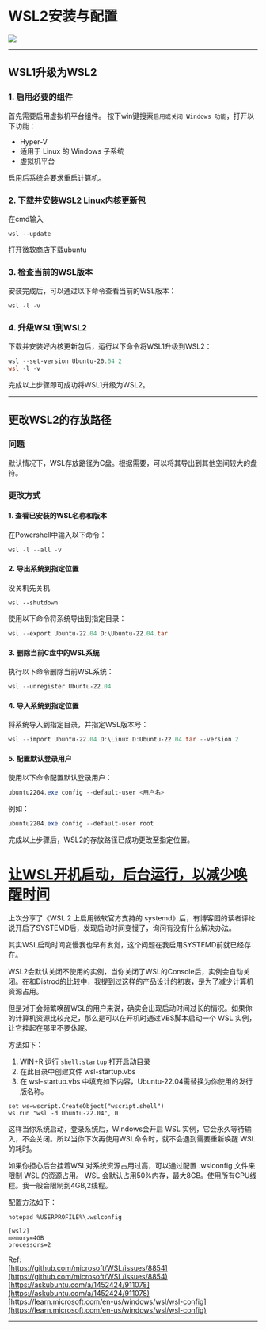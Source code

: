 # WSL2安装与配置

![](https://csdnimg.cn/release/blogv2/dist/pc/img/original.png)

---

## WSL1升级为WSL2

### 1. 启用必要的组件

首先需要启用虚拟机平台组件。
按下win键搜索`启用或关闭 Windows 功能`，打开以下功能：

- Hyper-V
- 适用于 Linux 的 Windows 子系统
- 虚拟机平台

启用后系统会要求重启计算机。

### 2. 下载并安装WSL2 Linux内核更新包

在cmd输入

    wsl --update
打开微软商店下载ubuntu

### 3. 检查当前的WSL版本

安装完成后，可以通过以下命令查看当前的WSL版本：

```powershell
wsl -l -v
```

### 4. 升级WSL1到WSL2

下载并安装好内核更新包后，运行以下命令将WSL1升级到WSL2：

```powershell
wsl --set-version Ubuntu-20.04 2
wsl -l -v
```

完成以上步骤即可成功将WSL1升级为WSL2。

---

## 更改WSL2的存放路径

### 问题

默认情况下，WSL存放路径为C盘。根据需要，可以将其导出到其他空间较大的盘符。

### 更改方式

#### 1. 查看已安装的WSL名称和版本

在Powershell中输入以下命令：

```powershell
wsl -l --all -v
```

#### 2. 导出系统到指定位置
没关机先关机

    wsl --shutdown
使用以下命令将系统导出到指定目录：

```powershell
wsl --export Ubuntu-22.04 D:\Ubuntu-22.04.tar
```

#### 3. 删除当前C盘中的WSL系统

执行以下命令删除当前WSL系统：

```powershell
wsl --unregister Ubuntu-22.04
```

#### 4. 导入系统到指定位置

将系统导入到指定目录，并指定WSL版本号：

```powershell
wsl --import Ubuntu-22.04 D:\Linux D:Ubuntu-22.04.tar --version 2
```

#### 5. 配置默认登录用户

使用以下命令配置默认登录用户：

```powershell
ubuntu2204.exe config --default-user <用户名>
```

例如：

```powershell
ubuntu2204.exe config --default-user root
```

完成以上步骤后，WSL2的存放路径已成功更改至指定位置。






[让WSL开机启动，后台运行，以减少唤醒时间]()
==============================================================================================

上次分享了《WSL 2 上启用微软官方支持的 systemd》后，有博客园的读者评论说开启了SYSTEMD后，发现启动时间变慢了，询问有没有什么解决办法。

其实WSL启动时间变慢我也早有发觉，这个问题在我启用SYSTEMD前就已经存在。

WSL2会默认关闭不使用的实例，当你关闭了WSL的Console后，实例会自动关闭。在和Distrod的比较中，我提到过这样的产品设计的初衷，是为了减少计算机资源占用。

但是对于会频繁唤醒WSL的用户来说，确实会出现启动时间过长的情况。如果你的计算机资源比较充足，那么是可以在开机时通过VBS脚本启动一个 WSL 实例，让它挂起在那里不要休眠。

方法如下：

1.  WIN+R 运行 `shell:startup` 打开启动目录
2.  在此目录中创建文件 wsl-startup.vbs
3.  在 wsl-startup.vbs 中填充如下内容，Ubuntu-22.04需替换为你使用的发行版名称。
```
set ws=wscript.CreateObject("wscript.shell")
ws.run "wsl -d Ubuntu-22.04", 0
```

这样当你系统启动，登录系统后，Windows会开启 WSL 实例，它会永久等待输入，不会关闭。所以当你下次再使用WSL命令时，就不会遇到需要重新唤醒 WSL 的耗时。

如果你担心后台挂着WSL对系统资源占用过高，可以通过配置 .wslconfig 文件来限制 WSL 的资源占用。 WSL 会默认占用50%内存，最大8GB。使用所有CPU线程。我一般会限制到4GB,2线程。

配置方法如下：

    notepad %USERPROFILE%\.wslconfig
    
    [wsl2]
    memory=4GB 
    processors=2
    

Ref:  
[https://github.com/microsoft/WSL/issues/8854](https://github.com/microsoft/WSL/issues/8854)  
[https://askubuntu.com/a/1452424/911078](https://askubuntu.com/a/1452424/911078)  
[https://learn.microsoft.com/en-us/windows/wsl/wsl-config](https://learn.microsoft.com/en-us/windows/wsl/wsl-config)

* * *
